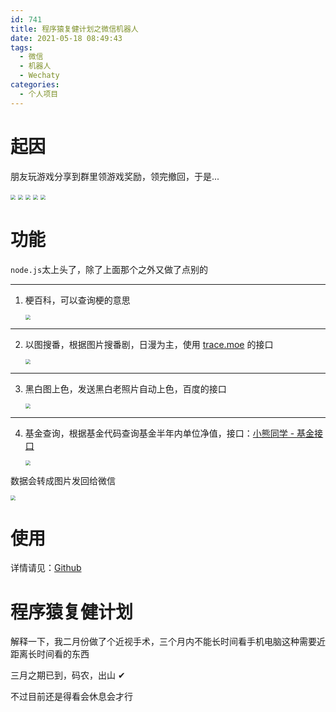 ```yaml
---
id: 741
title: 程序猿复健计划之微信机器人
date: 2021-05-18 08:49:43
tags:
  - 微信
  - 机器人
  - Wechaty
categories:
  - 个人项目
---
```


# 起因

朋友玩游戏分享到群里领游戏奖励，领完撤回，于是...

<img src="https://imba97.cn/uploads/2021/05/wechaty-1.jpg" style="zoom:50%;" />

<img src="https://imba97.cn/uploads/2021/05/wechaty-2.jpg" style="zoom: 50%;" />

<img src="https://imba97.cn/uploads/2021/05/wechaty-3.jpg" style="zoom: 50%;" />

<img src="https://imba97.cn/uploads/2021/05/wechaty-4.jpg" style="zoom: 50%;" />

<img src="https://imba97.cn/uploads/2021/05/wechaty-5.jpg" style="zoom: 50%;" />

# 功能

`node.js`太上头了，除了上面那个之外又做了点别的

<!--more-->

---

1. 梗百科，可以查询梗的意思

   <img src="https://imba97.cn/uploads/2021/05/wechaty-6.jpg" style="zoom: 50%;" />

---

2. 以图搜番，根据图片搜番剧，日漫为主，使用 [trace.moe](https://trace.moe) 的接口

   <img src="https://imba97.cn/uploads/2021/05/wechaty-7.jpg" style="zoom: 50%;" />

---

3. 黑白图上色，发送黑白老照片自动上色，百度的接口

   <img src="https://imba97.cn/uploads/2021/05/wechaty-8.jpg" style="zoom: 50%;" />

---

4. 基金查询，根据基金代码查询基金半年内单位净值，接口：[小熊同学 - 基金接口](https://www.doctorxiong.club/api/#api-Fund-getFundDetail)

   <img src="https://imba97.cn/uploads/2021/05/wechaty-9.jpg" style="zoom: 50%;" />



数据会转成图片发回给微信



<img src="https://imba97.cn/uploads/2021/05/wechaty-10.jpg" style="zoom: 50%;" />

# 使用

详情请见：[Github](https://github.com/imba97/imba97_project/tree/master/wechat_bot)

# 程序猿复健计划

解释一下，我二月份做了个近视手术，三个月内不能长时间看手机电脑这种需要近距离长时间看的东西

三月之期已到，码农，出山 ✔

不过目前还是得看会休息会才行

